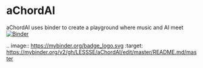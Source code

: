 # aChordAI
aChordAI uses binder to create a playground where music and AI meet
[![Binder](https://mybinder.org/badge_logo.svg)](https://mybinder.org/v2/gh/LESSSE/aChordAI/edit/master/README.md/master)

.. image:: https://mybinder.org/badge_logo.svg
 :target: https://mybinder.org/v2/gh/LESSSE/aChordAI/edit/master/README.md/master
